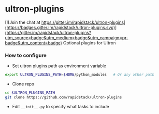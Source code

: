 # ultron-plugins

[![Join the chat at https://gitter.im/rapidstack/ultron-plugins](https://badges.gitter.im/rapidstack/ultron-plugins.svg)](https://gitter.im/rapidstack/ultron-plugins?utm_source=badge&utm_medium=badge&utm_campaign=pr-badge&utm_content=badge)
Optional plugins for Ultron

### How to configure

* Set ultron plugins path as environment variable
```bash
export ULTRON_PLUGINS_PATH=$HOME/python_modules   # Or any other path
```

* Clone repo
```bash
cd $ULTRON_PLUGINS_PATH
git clone https://github.com/rapidstack/ultron-plugins
```

* Edit `__init__.py` to specify what tasks to include
